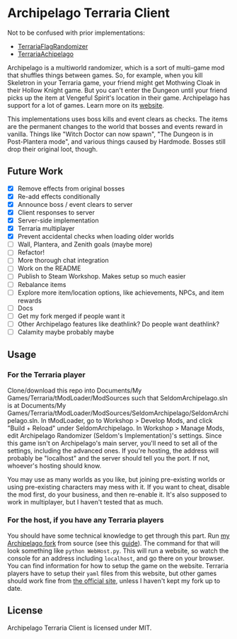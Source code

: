 # Archipelago Terraria Client

Not to be confused with prior implementations:

* [TerrariaFlagRandomizer](https://github.com/Cronus-waters/TerrariaFlagRandomizer)
* [TerrariaAchipelago](https://github.com/Whoneedspacee/TerrariaArchipelago)

Archipelago is a multiworld randomizer, which is a sort of multi-game mod that shuffles things
between games. So, for example, when you kill Skeletron in your Terraria game, your friend
might get Mothwing Cloak in their Hollow Knight game. But you can't enter the Dungeon
until your friend picks up the item at Vengeful Spirit's location in their game. Archipelago
has support for a lot of games. Learn more on its [website](https://archipelago.gg/).

This implementations uses boss kills and event clears as checks. The items are the permanent
changes to the world that bosses and events reward in vanilla. Things like "Witch Doctor
can now spawn", "The Dungeon is in Post-Plantera mode", and various things caused by Hardmode.
Bosses still drop their original loot, though.

## Future Work

- [X] Remove effects from original bosses
- [X] Re-add effects conditionally
- [X] Announce boss / event clears to server
- [X] Client responses to server
- [X] Server-side implementation
- [X] Terraria multiplayer
- [X] Prevent accidental checks when loading older worlds
- [ ] Wall, Plantera, and Zenith goals (maybe more)
- [ ] Refactor!
- [ ] More thorough chat integration
- [ ] Work on the README
- [ ] Publish to Steam Workshop. Makes setup so much easier
- [ ] Rebalance items
- [ ] Explore more item/location options, like achievements, NPCs, and item rewards
- [ ] Docs
- [ ] Get my fork merged if people want it
- [ ] Other Archipelago features like deathlink? Do people want deathlink?
- [ ] Calamity maybe probably maybe

## Usage

### For the Terraria player

Clone/download this repo into Documents/My Games/Terraria/tModLoader/ModSources such that
SeldomArchipelago.sln is at
Documents/My Games/Terraria/tModLoader/ModSources/SeldomArchipelago/SeldomArchipelago.sln.
In tModLoader, go to Workshop > Develop Mods, and click "Build + Reload" under SeldomArchipelago.
In Workshop > Manage Mods, edit Archipelago Randomizer (Seldom's Implementation)'s settings.
Since this game isn't on Archipelago's main server, you'll need to set all of the settings,
including the advanced ones. If you're hosting, the address will probably be "localhost"
and the server should tell you the port. If not, whoever's hosting should know.

You may use as many worlds as you like, but joining pre-existing worlds or using pre-existing
characters may mess with it. If you want to cheat, disable the mod first, do your business,
and then re-enable it. It's also supposed to work in multiplayer, but I haven't tested that
as much.

### For the host, if you have any Terraria players

You should have some technical knowledge to get through this part. Run
[my Archipelago fork](https://github.com/Seldom-SE/Archipelago/tree/terraria) from source (see this
[guide](https://github.com/Seldom-SE/Archipelago/blob/terraria/docs/running%20from%20source.md)).
The command for that will look something like `python WebHost.py`. This will run a website,
so watch the console for an address including `localhost`, and go there on your browser.
You can find information for how to setup the game on the website. Terraria players have to setup
their `yaml` files from this website, but other games should work fine from
[the official site](https://archipelago.gg/), unless I haven't kept my fork up to date.

## License

Archipelago Terraria Client is licensed under MIT.
